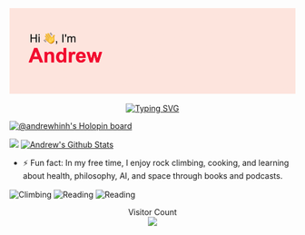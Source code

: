 ![title](./header.png)

<p align="center"> 
  <a href="https://git.io/typing-svg"><img src="https://readme-typing-svg.herokuapp.com?font=Sans+Serif&size=30&duration=2500&pause=1000&color=F70000&center=true&vCenter=true&width=500&lines=ML+Engineer;ZenML+Month+of+MLOps+Winner;FSDL+2022+Alumni;CS+Undergraduate" alt="Typing SVG" /></a>
</p>

[![@andrewhinh's Holopin board](https://holopin.me/andrewhinh)](https://holopin.io/@andrewhinh)

<p align="left">
  <a href="https://github.com/anuraghazra/github-readme-stats"><img height="234.5" src="https://github-readme-stats-git-masterrstaa-rickstaa.vercel.app/api/top-langs/?username=andrewhinh&theme=radical&hide_border=true" /></a> 
  <a href="https://github.com/anuraghazra/github-readme-stats"><img height="234.5" src="https://github-readme-stats-git-masterrstaa-rickstaa.vercel.app/api?username=andrewhinh&count_private=true&show_icons=true&include_all_commits=true&theme=radical&hide_border=true" alt="Andrew's Github Stats" /></a>
</p>
 
- ⚡ Fun fact: In my free time, I enjoy rock climbing, cooking, and learning about health, philosophy, AI, and space through books and podcasts.
<p align="left"> 
  <img align="center" alt="Climbing" height="209.5" src="https://media.giphy.com/media/4EFsQt657jDzdCcClx/giphy.gif">
  <img align="center" alt="Reading" height="209.5" src="https://media.giphy.com/media/51XVqRxtB4jqo/giphy.gif">
  <img align="center" alt="Reading" height="209.5" src="https://media.giphy.com/media/4qY3r5eal0xH2/giphy.gif">
</p>

<p align="center"> 
  Visitor Count<br>
  <img src="https://profile-counter.glitch.me/andrewhinh/count.svg" />
</p>

